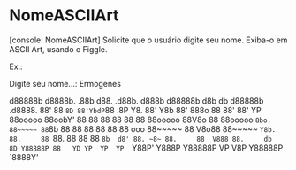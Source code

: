 # NomeASCIIArt
[console: NomeASCIIArt] Solicite que o usuário digite seu nome. Exiba-o em ASCII Art, usando o Figgle.

Ex.:

Digite seu nome...: Ermogenes

d88888b d8888b. .88b  d88.  .d88b.   d888b  d88888b d8b   db d88888b .d8888. 
88'     88  `8D 88'YbdP`88 .8P  Y8. 88' Y8b 88'     888o  88 88'     88'  YP
88ooooo 88oobY' 88  88  88 88    88 88      88ooooo 88V8o 88 88ooooo `8bo.
88~~~~~ 88`8b   88  88  88 88    88 88  ooo 88~~~~~ 88 V8o88 88~~~~~   `Y8b. 
88.     88 `88. 88  88  88 `8b  d8' 88. ~8~ 88.     88  V888 88.     db   8D
Y88888P 88   YD YP  YP  YP  `Y88P'   Y888P  Y88888P VP   V8P Y88888P `8888Y'
